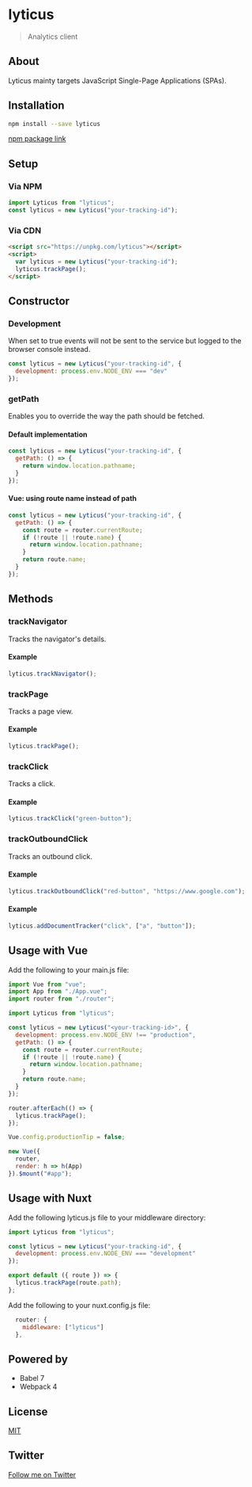 # lyticus

> Analytics client

## About

Lyticus mainty targets JavaScript Single-Page Applications (SPAs).

## Installation

```bash
npm install --save lyticus
```

[npm package link](https://www.npmjs.com/package/lyticus)

## Setup

### Via NPM

```javascript
import Lyticus from "lyticus";
const lyticus = new Lyticus("your-tracking-id");
```

### Via CDN

```html
<script src="https://unpkg.com/lyticus"></script>
<script>
  var lyticus = new Lyticus("your-tracking-id");
  lyticus.trackPage();
</script>
```

## Constructor

### Development

When set to true events will not be sent to the service but logged to the browser console instead.

```javascript
const lyticus = new Lyticus("your-tracking-id", {
  development: process.env.NODE_ENV === "dev"
});
```

### getPath

Enables you to override the way the path should be fetched.

#### Default implementation

```javascript
const lyticus = new Lyticus("your-tracking-id", {
  getPath: () => {
    return window.location.pathname;
  }
});
```

#### Vue: using route name instead of path

```javascript
const lyticus = new Lyticus("your-tracking-id", {
  getPath: () => {
    const route = router.currentRoute;
    if (!route || !route.name) {
      return window.location.pathname;
    }
    return route.name;
  }
});
```

## Methods

### trackNavigator

Tracks the navigator's details.

#### Example

```javascript
lyticus.trackNavigator();
```

### trackPage

Tracks a page view.

#### Example

```javascript
lyticus.trackPage();
```

### trackClick

Tracks a click.

#### Example

```javascript
lyticus.trackClick("green-button");
```

### trackOutboundClick

Tracks an outbound click.

#### Example

```javascript
lyticus.trackOutboundClick("red-button", "https://www.google.com");
```

<!---
### addDocumentTracker

Parameter(s): _event type, selector strings_

Adds a listener to the document for a specified type of browser event.

Lyticus will create a track event every time such browser event targets an element matching one of the specified selector strings.

The created track event will have the following values:

- type: the type of the browser event
- value: the id of the element or the value of the "data-track-value" attribute

Events without a name will not be tracked.

The "data-track-ignore" attribute can be used to skip the creation of a track event.
-->

#### Example

```javascript
lyticus.addDocumentTracker("click", ["a", "button"]);
```

## Usage with Vue

Add the following to your main.js file:

```javascript
import Vue from "vue";
import App from "./App.vue";
import router from "./router";

import Lyticus from "lyticus";

const lyticus = new Lyticus("<your-tracking-id>", {
  development: process.env.NODE_ENV !== "production",
  getPath: () => {
    const route = router.currentRoute;
    if (!route || !route.name) {
      return window.location.pathname;
    }
    return route.name;
  }
});

router.afterEach(() => {
  lyticus.trackPage();
});

Vue.config.productionTip = false;

new Vue({
  router,
  render: h => h(App)
}).$mount("#app");
```

## Usage with Nuxt

Add the following lyticus.js file to your middleware directory:

```javascript
import Lyticus from "lyticus";

const lyticus = new Lyticus("your-tracking-id", {
  development: process.env.NODE_ENV === "development"
});

export default ({ route }) => {
  lyticus.trackPage(route.path);
};
```

Add the following to your nuxt.config.js file:

```javascript
  router: {
    middleware: ["lyticus"]
  },
```

## Powered by

- Babel 7
- Webpack 4

## License

[MIT](http://opensource.org/licenses/MIT)

## Twitter

[Follow me on Twitter](https://twitter.com/KrolsBjorn)
